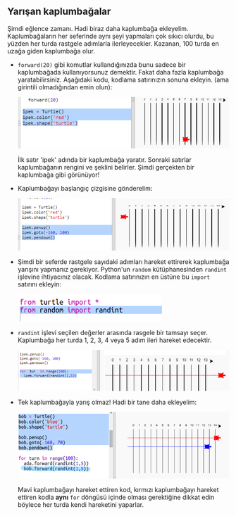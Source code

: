 ## Yarışan kaplumbağalar

Şimdi eğlence zamanı. Hadi biraz daha kaplumbağa ekleyelim. Kaplumbağaların her seferinde aynı şeyi yapmaları çok sıkıcı olurdu, bu yüzden her turda rastgele adımlarla ilerleyecekler. Kazanan, 100 turda en uzağa giden kaplumbağa olur.

+ `forward(20)` gibi komutlar kullandığınızda bunu sadece bir kaplumbağada kullanıyorsunuz demektir. Fakat daha fazla kaplumbağa yaratabilirsiniz. Aşağıdaki kodu, kodlama satırınızın sonuna ekleyin. (ama girintili olmadığından emin olun):
    
    ![ekran görüntüsü](images/race-red.png)
    
    İlk satır 'ipek' adında bir kaplumbağa yaratır. Sonraki satırlar kaplumbağanın rengini ve şeklini belirler. Şimdi gerçekten bir kaplumbağa gibi görünüyor!

+ Kaplumbağayı başlangıç çizgisine gönderelim:
    
    ![ekran görüntüsü](images/race-start.png)

+ Şimdi bir seferde rastgele sayıdaki adımları hareket ettirerek kaplumbağa yarışını yapmanız gerekiyor. Python'un `random` kütüphanesinden `randint` işlevine ihtiyacınız olacak. Kodlama satırınızın en üstüne bu `import` satırını ekleyin:
    
    ![ekran görüntüsü](images/race-randint.png)

+ `randint` işlevi seçilen değerler arasında rasgele bir tamsayı seçer. Kaplumbağa her turda 1, 2, 3, 4 veya 5 adım ileri hareket edecektir.
    
    ![ekran görüntüsü](images/race-random.png)

+ Tek kaplumbağayla yarış olmaz! Hadi bir tane daha ekleyelim:
    
    ![ekran görüntüsü](images/race-blue.png)
    
    Mavi kaplumbağayı hareket ettiren kod, kırmızı kaplumbağayı hareket ettiren kodla **aynı** `for` döngüsü içinde olması gerektiğine dikkat edin böylece her turda kendi hareketini yaparlar.